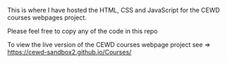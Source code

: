 This is where I have hosted the HTML, CSS and JavaScript for the CEWD courses webpages project.

Please feel free to copy any of the code in this repo

To view the live version of the CEWD courses webpage project see => https://cewd-sandbox2.github.io/Courses/
